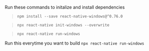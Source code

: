 Run these commands to initalize and install dependencies
>`npm install --save react-native-windows@^0.76.0`

>`npx react-native init-windows --overwrite`

>`npx react-native run-windows`




Run this everytime you want to build
`npx react-native run-windows`
